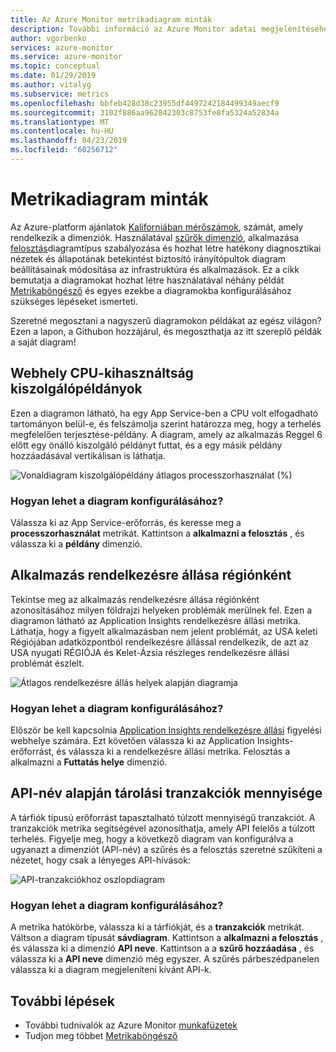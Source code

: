 ```yaml
---
title: Az Azure Monitor metrikadiagram minták
description: További információ az Azure Monitor adatai megjelenítéséhez.
author: vgorbenko
services: azure-monitor
ms.service: azure-monitor
ms.topic: conceptual
ms.date: 01/29/2019
ms.author: vitalyg
ms.subservice: metrics
ms.openlocfilehash: bbfeb428d38c23955df4497242184499349aecf9
ms.sourcegitcommit: 3102f886aa962842303c8753fe8fa5324a52834a
ms.translationtype: MT
ms.contentlocale: hu-HU
ms.lasthandoff: 04/23/2019
ms.locfileid: "60256712"
---
```

# <a name="metric-chart-samples"></a>Metrikadiagram minták

Az Azure-platform ajánlatok [Kaliforniában mérőszámok](https://docs.microsoft.com/azure/azure-monitor/platform/metrics-supported), számát, amely rendelkezik a dimenziók. Használatával [szűrők dimenzió](https://docs.microsoft.com/azure/azure-monitor/platform/metrics-charts), alkalmazása [felosztás](https://docs.microsoft.com/azure/azure-monitor/platform/metrics-charts)diagramtípus szabályozása és hozhat létre hatékony diagnosztikai nézetek és állapotának betekintést biztosító irányítópultok diagram beállításainak módosítása az infrastruktúra és alkalmazások. Ez a cikk bemutatja a diagramokat hozhat létre használatával néhány példát [Metrikaböngésző](https://docs.microsoft.com/azure/azure-monitor/platform/metrics-charts) és egyes ezekbe a diagramokba konfigurálásához szükséges lépéseket ismerteti.

Szeretné megosztani a nagyszerű diagramokon példákat az egész világon? Ezen a lapon, a Githubon hozzájárul, és megoszthatja az itt szereplő példák a saját diagram!

## <a name="website-cpu-utilization-by-server-instances"></a>Webhely CPU-kihasználtság kiszolgálópéldányok

Ezen a diagramon látható, ha egy App Service-ben a CPU volt elfogadható tartományon belül-e, és felszámolja szerint határozza meg, hogy a terhelés megfelelően terjesztése-példány. A diagram, amely az alkalmazás Reggel 6 előtt egy önálló kiszolgáló példányt futtat, és a egy másik példány hozzáadásával vertikálisan is láthatja.

![Vonaldiagram kiszolgálópéldány átlagos processzorhasználat (%)](./media/metric-chart-samples/cpu-by-instance.png)

### <a name="how-to-configure-this-chart"></a>Hogyan lehet a diagram konfigurálásához?

Válassza ki az App Service-erőforrás, és keresse meg a **processzorhasználat** metrikát. Kattintson a **alkalmazni a felosztás** , és válassza ki a **példány** dimenzió.

## <a name="application-availability-by-region"></a>Alkalmazás rendelkezésre állása régiónként

Tekintse meg az alkalmazás rendelkezésre állása régiónként azonosításához milyen földrajzi helyeken problémák merülnek fel. Ezen a diagramon látható az Application Insights rendelkezésre állási metrika. Láthatja, hogy a figyelt alkalmazásban nem jelent problémát, az USA keleti Régiójában adatközpontból rendelkezésre állással rendelkezik, de azt az USA nyugati RÉGIÓJA és Kelet-Ázsia részleges rendelkezésre állási problémát észlelt.

![Átlagos rendelkezésre állás helyek alapján diagramja](./media/metric-chart-samples/availability-run-location.png)

### <a name="how-to-configure-this-chart"></a>Hogyan lehet a diagram konfigurálásához?

Először be kell kapcsolnia [Application Insights rendelkezésre állási](https://docs.microsoft.com/azure/azure-monitor/app/monitor-web-app-availability) figyelési webhelye számára. Ezt követően válassza ki az Application Insights-erőforrást, és válassza ki a rendelkezésre állási metrika. Felosztás a alkalmazni a **Futtatás helye** dimenzió.

## <a name="volume-of-storage-account-transactions-by-api-name"></a>API-név alapján tárolási tranzakciók mennyisége

A tárfiók típusú erőforrást tapasztalható túlzott mennyiségű tranzakciót. A tranzakciók metrika segítségével azonosíthatja, amely API felelős a túlzott terhelés. Figyelje meg, hogy a következő diagram van konfigurálva a ugyanazt a dimenziót (API-név) a szűrés és a felosztás szeretné szűkíteni a nézetet, hogy csak a lényeges API-hívások:

![API-tranzakciókhoz oszlopdiagram](./media/metric-chart-samples/transactions-by-api.png)

### <a name="how-to-configure-this-chart"></a>Hogyan lehet a diagram konfigurálásához?

A metrika hatókörbe, válassza ki a tárfiókját, és a **tranzakciók** metrikát. Váltson a diagram típusát **sávdiagram**. Kattintson a **alkalmazni a felosztás** , és válassza ki a dimenzió **API neve**. Kattintson a a **szűrő hozzáadása** , és válassza ki a **API neve** dimenzió még egyszer. A szűrés párbeszédpanelen válassza ki a diagram megjeleníteni kívánt API-k.

## <a name="next-steps"></a>További lépések

* További tudnivalók az Azure Monitor [munkafüzetek](../../azure-monitor/app/usage-workbooks.md)
* Tudjon meg többet [Metrikaböngésző](metrics-charts.md)
